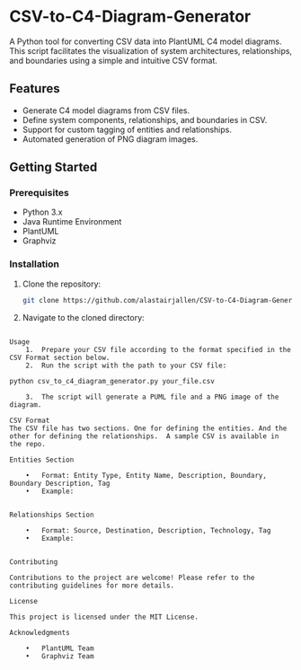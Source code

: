 # CSV-to-C4-Diagram-Generator

A Python tool for converting CSV data into PlantUML C4 model diagrams. This script facilitates the visualization of system architectures, relationships, and boundaries using a simple and intuitive CSV format.

## Features

- Generate C4 model diagrams from CSV files.
- Define system components, relationships, and boundaries in CSV.
- Support for custom tagging of entities and relationships.
- Automated generation of PNG diagram images.

## Getting Started

### Prerequisites

- Python 3.x
- Java Runtime Environment
- PlantUML
- Graphviz

### Installation

1. Clone the repository:
   ```bash
   git clone https://github.com/alastairjallen/CSV-to-C4-Diagram-Generator.git

2.	Navigate to the cloned directory:

```cd CSV-to-C4-Diagram-Generator

Usage
	1.	Prepare your CSV file according to the format specified in the CSV Format section below.
	2.	Run the script with the path to your CSV file:

python csv_to_c4_diagram_generator.py your_file.csv

	3.	The script will generate a PUML file and a PNG image of the diagram.

CSV Format
The CSV file has two sections. One for defining the entities. And the other for defining the relationships.  A sample CSV is available in the repo.

Entities Section

	•	Format: Entity Type, Entity Name, Description, Boundary, Boundary Description, Tag
	•	Example:


Relationships Section

	•	Format: Source, Destination, Description, Technology, Tag
	•	Example:


Contributing

Contributions to the project are welcome! Please refer to the contributing guidelines for more details.

License

This project is licensed under the MIT License.

Acknowledgments

	•	PlantUML Team
	•	Graphviz Team
